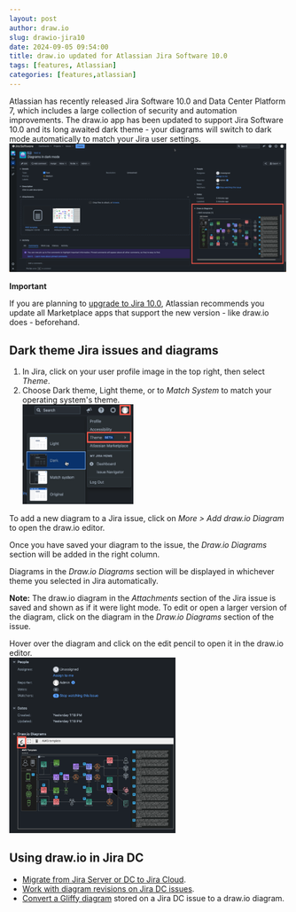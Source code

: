 ```yaml
---
layout: post
author: draw.io
slug: drawio-jira10
date: 2024-09-05 09:54:00
title: draw.io updated for Atlassian Jira Software 10.0
tags: [features, Atlassian]
categories: [features,atlassian]
---
```


Atlassian has recently released Jira Software 10.0 and Data Center Platform 7, which includes a large collection of security and automation improvements. The draw.io app has been updated to support Jira Software 10.0 and its long awaited dark theme - your diagrams will switch to dark mode automatically to match your Jira user settings.
<br /><img src="/assets/img/blog/jira-dc-dark-theme-diagrams.png" style="width=100%;max-width:500px;height:auto;" alt="draw.io diagrams in Jira DC 10.0 will automatically switch to a dark mode palette when you use the new Jira Dark theme">

**Important**

If you are planning to [upgrade to Jira 10.0](https://confluence.atlassian.com/jirasoftware/jira-software-10-0-x-release-notes-1416825224.html), Atlassian recommends you update all Marketplace apps that support the new version - like draw.io does - beforehand. 

## Dark theme Jira issues and diagrams 

1. In Jira, click on your user profile image in the top right, then select _Theme_.
2. Choose Dark theme, Light theme, or to _Match System_ to match your operating system's theme. 
<br /><img src="/assets/img/blog/jira-dc-dark-theme-switch.png" style="width=100%;max-width:200px;height:auto;" alt="draw.io diagrams in Jira DC 10.0 will automatically switch to a dark mode palette when you use the new Jira Dark theme">

To add a new diagram to a Jira issue, click on _More > Add draw.io Diagram_ to open the draw.io editor.

Once you have saved your diagram to the issue, the _Draw.io Diagrams_ section will be added in the right column. 

Diagrams in the _Draw.io Diagrams_ section will be displayed in whichever theme you selected in Jira automatically. 

**Note:** The draw.io diagram in the _Attachments_ section of the Jira issue is saved and shown as if it were light mode. To edit or open a larger version of the diagram, click on the diagram in the _Draw.io Diagrams_ section of the issue. 

Hover over the diagram and click on the edit pencil to open it in the draw.io editor. 
<br /><img src="/assets/img/blog/jira-dc-dark-theme-issue.png" style="width=100%;max-width:300px;height:auto;" alt="draw.io diagrams in Jira DC 10.0 will automatically switch to a dark mode palette when you use the new Jira Dark theme">

## Using draw.io in Jira DC

* [Migrate from Jira Server or DC to Jira Cloud](/doc/faq/migrate-drawio-jira.html).
* [Work with diagram revisions on Jira DC issues](/blog/jira-server-diagram-versions.html).
* [Convert a Gliffy diagram](/doc/faq/convert-gliffy-drawio-jira-server.html) stored on a Jira DC issue to a draw.io diagram.